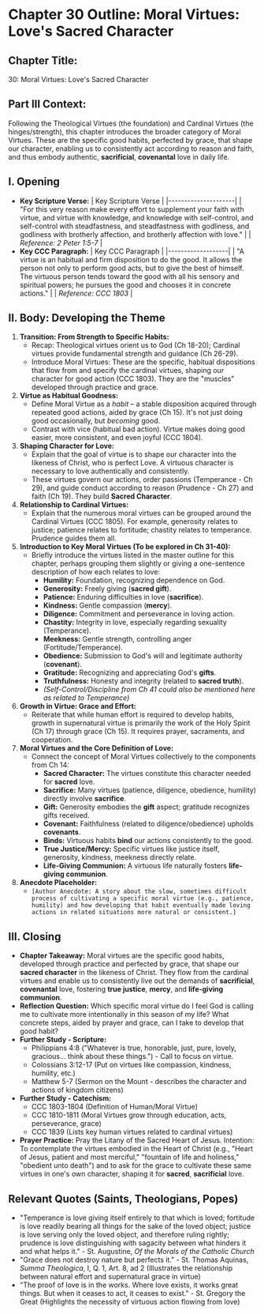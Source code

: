 # Chapter 30 Outline: Moral Virtues: Love's Sacred Character

## Chapter Title:
30: Moral Virtues: Love's Sacred Character

## Part III Context:
Following the Theological Virtues (the foundation) and Cardinal Virtues (the hinges/strength), this chapter introduces the broader category of Moral Virtues. These are the specific good habits, perfected by grace, that shape our character, enabling us to consistently act according to reason and faith, and thus embody authentic, **sacrificial**, **covenantal** love in daily life.

## I. Opening

*   **Key Scripture Verse:**
    | Key Scripture Verse |
    |---------------------|
    | "For this very reason make every effort to supplement your faith with virtue, and virtue with knowledge, and knowledge with self-control, and self-control with steadfastness, and steadfastness with godliness, and godliness with brotherly affection, and brotherly affection with love." |
    | *Reference: 2 Peter 1:5-7* |
*   **Key CCC Paragraph:**
    | Key CCC Paragraph |
    |-------------------|
    | "A virtue is an habitual and firm disposition to do the good. It allows the person not only to perform good acts, but to give the best of himself. The virtuous person tends toward the good with all his sensory and spiritual powers; he pursues the good and chooses it in concrete actions." |
    | *Reference: CCC 1803* |

## II. Body: Developing the Theme

1.  **Transition: From Strength to Specific Habits:**
    *   Recap: Theological virtues orient us to God (Ch 18-20); Cardinal virtues provide fundamental strength and guidance (Ch 26-29).
    *   Introduce Moral Virtues: These are the specific, habitual dispositions that flow from and specify the cardinal virtues, shaping our character for good action (CCC 1803). They are the "muscles" developed through practice and grace.
2.  **Virtue as Habitual Goodness:**
    *   Define Moral Virtue as a *habit* – a stable disposition acquired through repeated good actions, aided by grace (Ch 15). It's not just doing good occasionally, but *becoming* good.
    *   Contrast with vice (habitual bad action). Virtue makes doing good easier, more consistent, and even joyful (CCC 1804).
3.  **Shaping Character for Love:**
    *   Explain that the goal of virtue is to shape our character into the likeness of Christ, who is perfect Love. A virtuous character is necessary to love authentically and consistently.
    *   These virtues govern our actions, order passions (Temperance - Ch 29), and guide conduct according to reason (Prudence - Ch 27) and faith (Ch 19). They build **Sacred Character**.
4.  **Relationship to Cardinal Virtues:**
    *   Explain that the numerous moral virtues can be grouped around the Cardinal Virtues (CCC 1805). For example, generosity relates to justice; patience relates to fortitude; chastity relates to temperance. Prudence guides them all.
5.  **Introduction to Key Moral Virtues (To be explored in Ch 31-40):**
    *   Briefly introduce the virtues listed in the master outline for this chapter, perhaps grouping them slightly or giving a one-sentence description of how each relates to love:
        *   **Humility:** Foundation, recognizing dependence on God.
        *   **Generosity:** Freely giving (**sacred gift**).
        *   **Patience:** Enduring difficulties in love (**sacrifice**).
        *   **Kindness:** Gentle compassion (**mercy**).
        *   **Diligence:** Commitment and perseverance in loving action.
        *   **Chastity:** Integrity in love, especially regarding sexuality (Temperance).
        *   **Meekness:** Gentle strength, controlling anger (Fortitude/Temperance).
        *   **Obedience:** Submission to God's will and legitimate authority (**covenant**).
        *   **Gratitude:** Recognizing and appreciating God's **gifts**.
        *   **Truthfulness:** Honesty and integrity (related to **sacred truth**).
        *   *(Self-Control/Discipline from Ch 41 could also be mentioned here as related to Temperance)*
6.  **Growth in Virtue: Grace and Effort:**
    *   Reiterate that while human effort is required to develop habits, growth in supernatural virtue is primarily the work of the Holy Spirit (Ch 17) through grace (Ch 15). It requires prayer, sacraments, and cooperation.
7.  **Moral Virtues and the Core Definition of Love:**
    *   Connect the concept of Moral Virtues collectively to the components from Ch 14:
        *   **Sacred Character:** The virtues constitute this character needed for **sacred** love.
        *   **Sacrifice:** Many virtues (patience, diligence, obedience, humility) directly involve **sacrifice**.
        *   **Gift:** Generosity embodies the **gift** aspect; gratitude recognizes gifts received.
        *   **Covenant:** Faithfulness (related to diligence/obedience) upholds **covenants**.
        *   **Binds:** Virtuous habits **bind** our actions consistently to the good.
        *   **True Justice/Mercy:** Specific virtues like justice itself, generosity, kindness, meekness directly relate.
        *   **Life-Giving Communion:** A virtuous life naturally fosters **life-giving communion**.
8.  **Anecdote Placeholder:**
    *   `[Author Anecdote: A story about the slow, sometimes difficult process of cultivating a specific moral virtue (e.g., patience, humility) and how developing that habit eventually made loving actions in related situations more natural or consistent.]`

## III. Closing

*   **Chapter Takeaway:** Moral virtues are the specific good habits, developed through practice and perfected by grace, that shape our **sacred character** in the likeness of Christ. They flow from the cardinal virtues and enable us to consistently live out the demands of **sacrificial**, **covenantal** love, fostering **true justice**, **mercy**, and **life-giving communion**.
*   **Reflection Question:** Which specific moral virtue do I feel God is calling me to cultivate more intentionally in this season of my life? What concrete steps, aided by prayer and grace, can I take to develop that good habit?
*   **Further Study - Scripture:**
    *   Philippians 4:8 ("Whatever is true, honorable, just, pure, lovely, gracious... think about these things.") - Call to focus on virtue.
    *   Colossians 3:12-17 (Put on virtues like compassion, kindness, humility, etc.)
    *   Matthew 5-7 (Sermon on the Mount - describes the character and actions of kingdom citizens)
*   **Further Study - Catechism:**
    *   CCC 1803-1804 (Definition of Human/Moral Virtue)
    *   CCC 1810-1811 (Moral Virtues grow through education, acts, perseverance, grace)
    *   CCC 1839 (Lists key human virtues related to cardinal virtues)
*   **Prayer Practice:** Pray the Litany of the Sacred Heart of Jesus. Intention: To contemplate the virtues embodied in the Heart of Christ (e.g., "Heart of Jesus, patient and most merciful," "fountain of life and holiness," "obedient unto death") and to ask for the grace to cultivate these same virtues in one's own character, shaping it for **sacred**, **sacrificial** love.

## Relevant Quotes (Saints, Theologians, Popes)

*   "Temperance is love giving itself entirely to that which is loved; fortitude is love readily bearing all things for the sake of the loved object; justice is love serving only the loved object, and therefore ruling rightly; prudence is love distinguishing with sagacity between what hinders it and what helps it." - St. Augustine, *Of the Morals of the Catholic Church*
*   "Grace does not destroy nature but perfects it." - St. Thomas Aquinas, *Summa Theologica*, I, Q. 1, Art. 8, ad 2 (Illustrates the relationship between natural effort and supernatural grace in virtue)
*   "The proof of love is in the works. Where love exists, it works great things. But when it ceases to act, it ceases to exist." - St. Gregory the Great (Highlights the necessity of virtuous action flowing from love)
